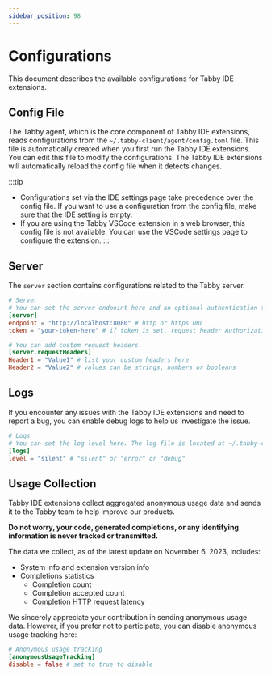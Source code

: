 ```yaml
---
sidebar_position: 98
---
```


# Configurations

This document describes the available configurations for Tabby IDE extensions.

## Config File

The Tabby agent, which is the core component of Tabby IDE extensions, reads configurations from the `~/.tabby-client/agent/config.toml` file. This file is automatically created when you first run the Tabby IDE extensions. You can edit this file to modify the configurations. The Tabby IDE extensions will automatically reload the config file when it detects changes.

:::tip
- Configurations set via the IDE settings page take precedence over the config file. If you want to use a configuration from the config file, make sure that the IDE setting is empty.
- If you are using the Tabby VSCode extension in a web browser, this config file is not available. You can use the VSCode settings page to configure the extension.
:::

## Server

The `server` section contains configurations related to the Tabby server.

```toml
# Server
# You can set the server endpoint here and an optional authentication token if required.
[server]
endpoint = "http://localhost:8080" # http or https URL
token = "your-token-here" # if token is set, request header Authorization = "Bearer $token" will be added automatically

# You can add custom request headers.
[server.requestHeaders]
Header1 = "Value1" # list your custom headers here
Header2 = "Value2" # values can be strings, numbers or booleans
```

## Logs

If you encounter any issues with the Tabby IDE extensions and need to report a bug, you can enable debug logs to help us investigate the issue.

```toml
# Logs
# You can set the log level here. The log file is located at ~/.tabby-client/agent/logs/.
[logs]
level = "silent" # "silent" or "error" or "debug"
```

## Usage Collection

Tabby IDE extensions collect aggregated anonymous usage data and sends it to the Tabby team to help improve our products.

**Do not worry, your code, generated completions, or any identifying information is never tracked or transmitted.**  

The data we collect, as of the latest update on November 6, 2023, includes:

- System info and extension version info
- Completions statistics
  - Completion count
  - Completion accepted count
  - Completion HTTP request latency

We sincerely appreciate your contribution in sending anonymous usage data. However, if you prefer not to participate, you can disable anonymous usage tracking here:

```toml
# Anonymous usage tracking
[anonymousUsageTracking]
disable = false # set to true to disable
```
